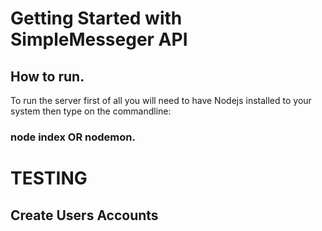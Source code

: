 # Getting Started with SimpleMesseger API

## How to run.
To run the server first of all you will need to have Nodejs installed to your system then type on the commandline:
### node index OR nodemon.

# TESTING

## Create Users Accounts
